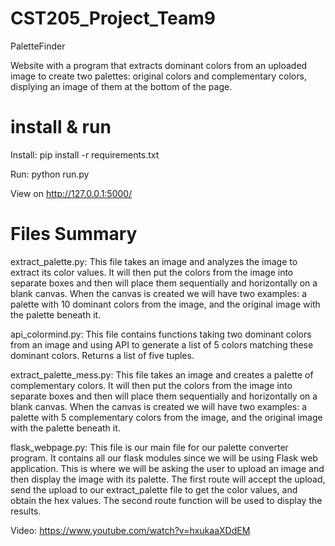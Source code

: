 # CST205_Project_Team9
PaletteFinder

Website with a program that extracts dominant colors from an uploaded image to create two palettes: original colors and complementary colors, displying an image of them at the bottom of the page. 

# install & run
Install:
pip install -r requirements.txt

Run:
python run.py

View on http://127.0.0.1:5000/

# Files Summary

extract_palette.py:
This file takes an image and analyzes the image to extract its color values. 
It will then put the colors from the image into separate boxes and then will place them sequentially and
horizontally on a blank canvas. When the canvas is created we will have two examples: 
a palette with 10 dominant colors from the image,
and the original image with the palette beneath it.

api_colormind.py:
This file contains functions taking two dominant colors from an image and using API to generate a list of 5 colors matching these dominant colors. Returns a list of five tuples.

extract_palette_mess.py:
This file takes an image and creates a palette of complementary colors. 
It will then put the colors from the image into separate boxes and then will place them sequentially and
horizontally on a blank canvas. When the canvas is created we will have two examples: 
a palette with 5 complementary colors from the image,
and the original image with the palette beneath it.

flask_webpage.py:
This file is our main file for our palette converter program. It contains all our flask modules since we will be using Flask
web application. This is where we will be asking the user to upload an image and then display the image with its palette.
The first route will accept the upload, send the upload to our extract_palette file to get the color values, and obtain the
hex values. The second route function will be used to display the results.


Video: https://www.youtube.com/watch?v=hxukaaXDdEM
